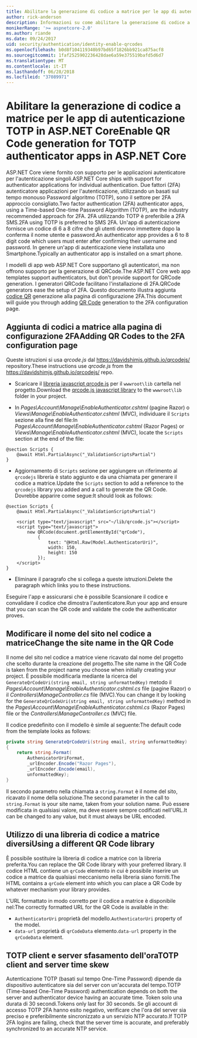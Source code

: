 ```yaml
---
title: Abilitare la generazione di codice a matrice per le app di autenticazione TOTP in ASP.NET Core
author: rick-anderson
description: Informazioni su come abilitare la generazione di codice a matrice per le app di autenticazione TOTP che funzionano con l'autenticazione a due fattori di ASP.NET Core.
monikerRange: '>= aspnetcore-2.0'
ms.author: riande
ms.date: 09/24/2017
uid: security/authentication/identity-enable-qrcodes
ms.openlocfilehash: b0d8f104119340b97bd65f1826bb921ca875acf8
ms.sourcegitcommit: 1faf2525902236428dae6a59e375519bafd5d6d7
ms.translationtype: MT
ms.contentlocale: it-IT
ms.lasthandoff: 06/28/2018
ms.locfileid: "37089971"
---
```

# <a name="enable-qr-code-generation-for-totp-authenticator-apps-in-aspnet-core"></a><span data-ttu-id="7db28-103">Abilitare la generazione di codice a matrice per le app di autenticazione TOTP in ASP.NET Core</span><span class="sxs-lookup"><span data-stu-id="7db28-103">Enable QR Code generation for TOTP authenticator apps in ASP.NET Core</span></span>

<span data-ttu-id="7db28-104">ASP.NET Core viene fornito con supporto per le applicazioni autenticatore per l'autenticazione singoli.</span><span class="sxs-lookup"><span data-stu-id="7db28-104">ASP.NET Core ships with support for authenticator applications for individual authentication.</span></span> <span data-ttu-id="7db28-105">Due fattori (2FA) autenticatore applicazioni per l'autenticazione, utilizzando un basati sul tempo monouso Password algoritmo (TOTP), sono il settore per 2FA approccio consigliato.</span><span class="sxs-lookup"><span data-stu-id="7db28-105">Two factor authentication (2FA) authenticator apps, using a Time-based One-time Password Algorithm (TOTP), are the industry recommended approach for 2FA.</span></span> <span data-ttu-id="7db28-106">2FA utilizzando TOTP è preferibile a 2FA SMS.</span><span class="sxs-lookup"><span data-stu-id="7db28-106">2FA using TOTP is preferred to SMS 2FA.</span></span> <span data-ttu-id="7db28-107">Un'app di autenticazione fornisce un codice di 6 a 8 cifre che gli utenti devono immettere dopo la conferma il nome utente e password.</span><span class="sxs-lookup"><span data-stu-id="7db28-107">An authenticator app provides a 6 to 8 digit code which users must enter after confirming their username and password.</span></span> <span data-ttu-id="7db28-108">In genere un'app di autenticazione viene installata uno Smartphone.</span><span class="sxs-lookup"><span data-stu-id="7db28-108">Typically an authenticator app is installed on a smart phone.</span></span>

<span data-ttu-id="7db28-109">I modelli di app web ASP.NET Core supportano gli autenticatori, ma non offrono supporto per la generazione di QRCode.</span><span class="sxs-lookup"><span data-stu-id="7db28-109">The ASP.NET Core web app templates support authenticators, but don't provide support for QRCode generation.</span></span> <span data-ttu-id="7db28-110">I generatori QRCode facilitano l'installazione di 2FA.</span><span class="sxs-lookup"><span data-stu-id="7db28-110">QRCode generators ease the setup of 2FA.</span></span> <span data-ttu-id="7db28-111">Questo documento illustra aggiunta [codice QR](https://wikipedia.org/wiki/QR_code) generazione alla pagina di configurazione 2FA.</span><span class="sxs-lookup"><span data-stu-id="7db28-111">This document will guide you through adding [QR Code](https://wikipedia.org/wiki/QR_code) generation to the 2FA configuration page.</span></span>

## <a name="adding-qr-codes-to-the-2fa-configuration-page"></a><span data-ttu-id="7db28-112">Aggiunta di codici a matrice alla pagina di configurazione 2FA</span><span class="sxs-lookup"><span data-stu-id="7db28-112">Adding QR Codes to the 2FA configuration page</span></span>

<span data-ttu-id="7db28-113">Queste istruzioni si usa *qrcode.js* dal https://davidshimjs.github.io/qrcodejs/ repository.</span><span class="sxs-lookup"><span data-stu-id="7db28-113">These instructions use *qrcode.js* from the https://davidshimjs.github.io/qrcodejs/ repo.</span></span>

* <span data-ttu-id="7db28-114">Scaricare il [libreria javascript qrcode.js](https://davidshimjs.github.io/qrcodejs/) per il `wwwroot\lib` cartella nel progetto.</span><span class="sxs-lookup"><span data-stu-id="7db28-114">Download the [qrcode.js javascript library](https://davidshimjs.github.io/qrcodejs/) to the `wwwroot\lib` folder in your project.</span></span>

* <span data-ttu-id="7db28-115">In *Pages\Account\Manage\EnableAuthenticator.cshtml* (pagine Razor) o *Views\Manage\EnableAuthenticator.cshtml* (MVC), individuare il `Scripts` sezione alla fine del file:</span><span class="sxs-lookup"><span data-stu-id="7db28-115">In *Pages\Account\Manage\EnableAuthenticator.cshtml* (Razor Pages) or *Views\Manage\EnableAuthenticator.cshtml* (MVC), locate the `Scripts` section at the end of the file:</span></span>

```cshtml
@section Scripts {
    @await Html.PartialAsync("_ValidationScriptsPartial")
}
```

* <span data-ttu-id="7db28-116">Aggiornamento di `Scripts` sezione per aggiungere un riferimento al `qrcodejs` libreria è stato aggiunto e da una chiamata per generare il codice a matrice.</span><span class="sxs-lookup"><span data-stu-id="7db28-116">Update the `Scripts` section to add a reference to the `qrcodejs` library you added and a call to generate the QR Code.</span></span> <span data-ttu-id="7db28-117">Dovrebbe apparire come segue:</span><span class="sxs-lookup"><span data-stu-id="7db28-117">It should look as follows:</span></span>

```cshtml
@section Scripts {
    @await Html.PartialAsync("_ValidationScriptsPartial")

    <script type="text/javascript" src="~/lib/qrcode.js"></script>
    <script type="text/javascript">
        new QRCode(document.getElementById("qrCode"),
            {
                text: "@Html.Raw(Model.AuthenticatorUri)",
                width: 150,
                height: 150
            });
    </script>
}
```

* <span data-ttu-id="7db28-118">Eliminare il paragrafo che si collega a queste istruzioni.</span><span class="sxs-lookup"><span data-stu-id="7db28-118">Delete the paragraph which links you to these instructions.</span></span>

<span data-ttu-id="7db28-119">Eseguire l'app e assicurarsi che è possibile Scansionare il codice e convalidare il codice che dimostra l'autenticatore.</span><span class="sxs-lookup"><span data-stu-id="7db28-119">Run your app and ensure that you can scan the QR code and validate the code the authenticator proves.</span></span>

## <a name="change-the-site-name-in-the-qr-code"></a><span data-ttu-id="7db28-120">Modificare il nome del sito nel codice a matrice</span><span class="sxs-lookup"><span data-stu-id="7db28-120">Change the site name in the QR Code</span></span>

<span data-ttu-id="7db28-121">Il nome del sito nel codice a matrice viene ricavato dal nome del progetto che scelto durante la creazione del progetto.</span><span class="sxs-lookup"><span data-stu-id="7db28-121">The site name in the QR Code is taken from the project name you choose when initially creating your project.</span></span> <span data-ttu-id="7db28-122">È possibile modificarla mediante la ricerca del `GenerateQrCodeUri(string email, string unformattedKey)` metodo il *Pages\Account\Manage\EnableAuthenticator.cshtml.cs* file (pagine Razor) o il *Controllers\ManageController.cs* file (MVC).</span><span class="sxs-lookup"><span data-stu-id="7db28-122">You can change it by looking for the `GenerateQrCodeUri(string email, string unformattedKey)` method in the *Pages\Account\Manage\EnableAuthenticator.cshtml.cs* (Razor Pages) file or the *Controllers\ManageController.cs* (MVC) file.</span></span>

<span data-ttu-id="7db28-123">Il codice predefinito con il modello è simile al seguente:</span><span class="sxs-lookup"><span data-stu-id="7db28-123">The default code from the template looks as follows:</span></span>

```c#
private string GenerateQrCodeUri(string email, string unformattedKey)
{
    return string.Format(
        AuthenicatorUriFormat,
        _urlEncoder.Encode("Razor Pages"),
        _urlEncoder.Encode(email),
        unformattedKey);
}
```

<span data-ttu-id="7db28-124">Il secondo parametro nella chiamata a `string.Format` è il nome del sito, ricavato il nome della soluzione.</span><span class="sxs-lookup"><span data-stu-id="7db28-124">The second parameter in the call to `string.Format` is your site name, taken from your solution name.</span></span> <span data-ttu-id="7db28-125">Può essere modificata in qualsiasi valore, ma deve essere sempre codificati nell'URL.</span><span class="sxs-lookup"><span data-stu-id="7db28-125">It can be changed to any value, but it must always be URL encoded.</span></span>

## <a name="using-a-different-qr-code-library"></a><span data-ttu-id="7db28-126">Utilizzo di una libreria di codice a matrice diversi</span><span class="sxs-lookup"><span data-stu-id="7db28-126">Using a different QR Code library</span></span>

<span data-ttu-id="7db28-127">È possibile sostituire la libreria di codice a matrice con la libreria preferita.</span><span class="sxs-lookup"><span data-stu-id="7db28-127">You can replace the QR Code library with your preferred library.</span></span> <span data-ttu-id="7db28-128">Il codice HTML contiene un `qrCode` elemento in cui è possibile inserire un codice a matrice da qualsiasi meccanismo nella libreria siano forniti.</span><span class="sxs-lookup"><span data-stu-id="7db28-128">The HTML contains a `qrCode` element into which you can place a QR Code by whatever mechanism your library provides.</span></span>

<span data-ttu-id="7db28-129">L'URL formattato in modo corretto per il codice a matrice è disponibile nel:</span><span class="sxs-lookup"><span data-stu-id="7db28-129">The correctly formatted URL for the QR Code is available in the:</span></span>

* <span data-ttu-id="7db28-130">`AuthenticatorUri` proprietà del modello.</span><span class="sxs-lookup"><span data-stu-id="7db28-130">`AuthenticatorUri` property of the model.</span></span>
* <span data-ttu-id="7db28-131">`data-url` proprietà di `qrCodeData` elemento.</span><span class="sxs-lookup"><span data-stu-id="7db28-131">`data-url` property in the `qrCodeData` element.</span></span>

## <a name="totp-client-and-server-time-skew"></a><span data-ttu-id="7db28-132">TOTP client e server sfasamento dell'ora</span><span class="sxs-lookup"><span data-stu-id="7db28-132">TOTP client and server time skew</span></span>

<span data-ttu-id="7db28-133">Autenticazione TOTP (basati sul tempo One-Time Password) dipende da dispositivo autenticatore sia del server con un'accurata del tempo.</span><span class="sxs-lookup"><span data-stu-id="7db28-133">TOTP (Time-based One-Time Password) authentication depends on both the server and authenticator device having an accurate time.</span></span> <span data-ttu-id="7db28-134">Token solo una durata di 30 secondi.</span><span class="sxs-lookup"><span data-stu-id="7db28-134">Tokens only last for 30 seconds.</span></span> <span data-ttu-id="7db28-135">Se gli account di accesso TOTP 2FA hanno esito negativo, verificare che l'ora del server sia preciso e preferibilmente sincronizzato a un servizio NTP accurato.</span><span class="sxs-lookup"><span data-stu-id="7db28-135">If TOTP 2FA logins are failing, check that the server time is accurate, and preferably synchronized to an accurate NTP service.</span></span>
